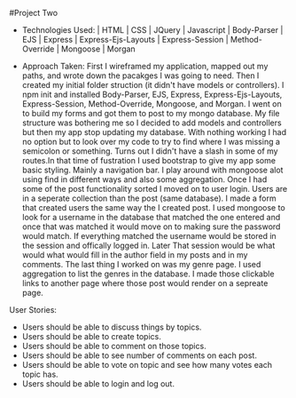 #Project Two 

- Technologies Used:
| HTML
| CSS
| JQuery
| Javascript
| Body-Parser
| EJS
| Express
| Express-Ejs-Layouts
| Express-Session
| Method-Override 
| Mongoose
| Morgan

- Approach Taken:
First I wireframed my application, mapped out my paths, and wrote down the pacakges I was going to need. Then I created my initial folder struction (it didn't have models or controllers). I npm init and installed Body-Parser, EJS, Express, Express-Ejs-Layouts, Express-Session, Method-Override, Mongoose, and Morgan. I went on to build my forms and got them to post to my mongo database.
My file structure was bothering me so I decided to add models and controllers but then my app stop updating my database. With nothing working I had no option but to look over my code to try to find where I was missing a semicolon or something. Turns out I didn't have a slash in some of my routes.In that time of fustration I used bootstrap to give my app some basic styling. Mainly a navigation bar. I play around with mongoose alot using find in different ways and also some aggregation. Once I had some of the post functionality sorted I moved on to user login. Users are in a seperate collection than the post (same database). I made a form that created users the same way the I created post. I used mongoose to look for a username in the database that matched the one entered and once that was matched it would move on to making sure the password would match. If everything matched the username would be stored in the session and offically logged in. Later That session would be what would what would fill in the author field in my posts and in my comments. 
The last thing I worked on was my genre page. I used aggregation to list the genres in the database. I made those clickable links to another page where those post would render on a sepreate page.

User Stories:
- Users should be able to discuss things by topics. 
- Users should be able to create topics.
- Users should be able to comment on those topics.
- Users should be able to see number of comments on each post. 
- Users should be able to vote on topic and see how many votes each topic has. 
- Users should be able to login and log out. 

